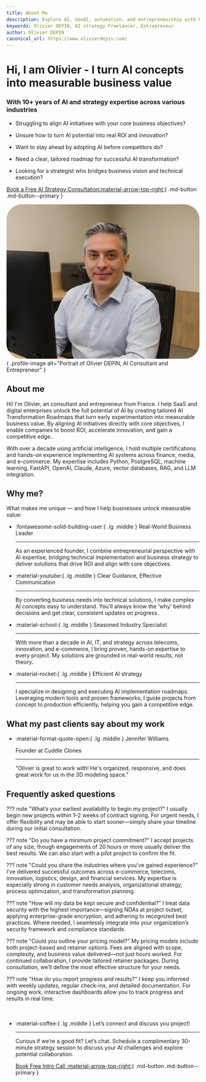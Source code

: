 ```yaml
---
title: About Me
description: Explore AI, GenAI, automation, and entrepreneurship with Olivier DEPIN. Learn about innovative AI and GenAI solutions for businesses.
keywords: Olivier DEPIN, AI strategy Freelancer, Entrepreneur
author: Olivier DEPIN
canonical_url: https://www.olivierdepin.com/
---
```


<script type="application/ld+json">
{
  "@context": "https://schema.org",
  "@type": "Person",
  "name": "Olivier DEPIN",
  "url": "https://www.olivierdepin.com/",
  "image": "https://avatars.githubusercontent.com/u/223860636",
  "sameAs": [
    "https://www.youtube.com/@olivierdepin",
    "https://linkedin.com/in/olivier-depin-1121815",
    "https://github.com/odepin"
  ],
  "jobTitle": "Consultant",
  "worksFor": {
    "@type": "Self-employed",
    "name": "Olivier DEPIN",
    "url": "https://linkedin.com/in/olivier-depin-1121815"
  },
}
</script>

<div class="grid-container" markdown>

<div class="text-intro-grid" markdown>

# Hi, I am Olivier - I turn AI concepts into measurable business value

### With 10+ years of AI and strategy expertise across various industries

- Struggling to align AI initiatives with your core business objectives?

- Unsure how to turn AI potential into real ROI and innovation?

- Want to stay ahead by adopting AI before competitors do?

- Need a clear, tailored roadmap for successful AI transformation?

- Looking for a strategist who bridges business vision and technical execution?

[Book a Free AI Strategy Consultation:material-arrow-top-right:](https://cal.com/odepin/introduction-call){ .md-button .md-button--primary }

</div>

<div class="profile-image-grid" markdown>

![Olivier DEPIN, AI Consultant and Entrepreneur](assets/@olivierdepin.png){ .profile-image alt="Portrait of Olivier DEPIN, AI Consultant and Entrepreneur" }

</div>

</div>

## About me

Hi! I'm Olivier, an consultant and entrepreneur from France. I help SaaS and digital enterprises unlock the full potential of AI by creating tailored AI Transformation Roadmaps that turn early experimentation into measurable business value. By aligning AI initiatives directly with core objectives, I enable companies to boost ROI, accelerate innovation, and gain a competitive edge..

With over a decade using artificial intelligence, I hold multiple certifications and hands-on experience implementing AI systems across finance, media, and e-commerce. My expertise includes Python, PostgreSQL, machine learning, FastAPI, OpenAI, Claude, Azure, vector databases, RAG, and LLM integration.

## Why me?

What makes me unique — and how I help businesses unlock measurable value:

<div class="grid cards" markdown>

-   :fontawesome-solid-building-user:{ .lg .middle } Real-World Business Leader

    ---

    As an experienced founder, I combine entrepreneurial perspective with AI expertise, bridging technical implementation and business strategy to deliver solutions that drive ROI and align with core objectives.

-   :material-youtube:{ .lg .middle } Clear Guidance, Effective Communication

    ---

    By converting business needs into technical solutions, I make complex AI concepts easy to understand. You’ll always know the 'why' behind decisions and get clear, consistent updates on progress.

-   :material-school:{ .lg .middle } Seasoned Industry Specialist

    ---

    With more than a decade in AI, IT, and strategy across telecoms, innovation, and e-commerce, I bring proven, hands-on expertise to every project. My solutions are grounded in real-world results, not theory.

-   :material-rocket:{ .lg .middle } Efficient AI strategy

    ---

    I specialize in designing and executing AI implementation roadmaps. Leveraging modern tools and proven frameworks, I guide projects from concept to production efficiently, helping you gain a competitive edge.

</div>

## What my past clients say about my work

<div class="grid cards testimonials" markdown>

-   :material-format-quote-open:{ .lg .middle } Jennifer Williams
    
    Founder at Cuddle Clones

    ---

    "Olivier is great to work with! He's organized, responsive, and does great work for us in the 3D modeling space."

</div>

## Frequently asked questions

??? note "What’s your earliest availability to begin my project?"
    I usually begin new projects within 1–2 weeks of contract signing. For urgent needs, I offer flexibility and may be able to start sooner—simply share your timeline during our initial consultation.

??? note "Do you have a minimum project commitment?"
    I accept projects of any size, though engagements of 20 hours or more usually deliver the best results. We can also start with a pilot project to confirm the fit.

??? note "Could you share the industries where you’ve gained experience?"
    I’ve delivered successful outcomes across e-commerce, telecoms, innovation, logistics, design, and financial services. My expertise is especially strong in customer needs analysis, organizational strategy, process optimization, and transformation planning.

??? note "How will my data be kept secure and confidential?"
    I treat data security with the highest importance—signing NDAs at project outset, applying enterprise-grade encryption, and adhering to recognized best practices. Where needed, I seamlessly integrate into your organization’s security framework and compliance standards.

??? note "Could you outline your pricing model?"
    My pricing models include both project-based and retainer options. Fees are aligned with scope, complexity, and business value delivered—not just hours worked. For continued collaboration, I provide tailored retainer packages. During consultation, we’ll define the most effective structure for your needs.

??? note "How do you report progress and results?"
    I keep you informed with weekly updates, regular check-ins, and detailed documentation. For ongoing work, interactive dashboards allow you to track progress and results in real time.


<div class="grid cards" style="margin-top: 3rem" markdown>

-   :material-coffee:{ .lg .middle } Let’s connect and discuss you project!

    ---
    
    Curious if we’re a good fit? Let’s chat. Schedule a complimentary 30-minute strategy session to discuss your AI challenges and explore potential collaboration.

    [Book Free Intro Call :material-arrow-top-right:](https://cal.com/odepin/introduction-call){ .md-button .md-button--primary }

</div>